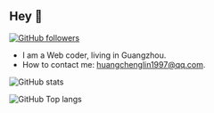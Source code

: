 ## Hey 👋

[![GitHub followers](https://img.shields.io/github/followers/skylooker-hub?label=Github%20followers)](https://github.com/Skylooker-hub)

- I am a Web coder, living in Guangzhou.
- How to contact me: huangchenglin1997@qq.com.

![GitHub stats](https://github-readme-stats.vercel.app/api?username=skylooker-hub&theme=github_dark)

![GitHub Top langs](https://github-readme-stats.vercel.app/api/top-langs/?username=skylooker-hub&hide=html,java,jupyter&layout=compact&theme=github_dark)
